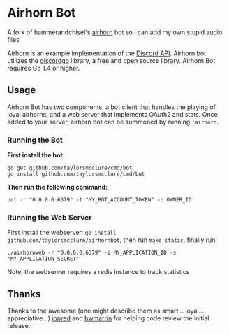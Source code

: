 # Airhorn Bot

A fork of hammerandchisel's [airhorn](https://github.com/hammerandchisel/airhornbot) bot so I can add my own stupid audio files

Airhorn is an example implementation of the [Discord API](https://discordapp.com/developers/docs/intro). Airhorn bot utilizes the [discordgo](https://github.com/bwmarrin/discordgo) library, a free and open source library. Airhorn Bot requires Go 1.4 or higher.

## Usage
Airhorn Bot has two components, a bot client that handles the playing of loyal airhorns, and a web server that implements OAuth2 and stats. Once added to your server, airhorn bot can be summoned by running `!airhorn`.


### Running the Bot

**First install the bot:**
```
go get github.com/taylorsmcclure/cmd/bot
go install github.com/taylorsmcclure/cmd/bot
```
 **Then run the following command:**

```
bot -r "0.0.0.0:6379" -t "MY_BOT_ACCOUNT_TOKEN" -o OWNER_ID
```

### Running the Web Server
First install the webserver: `go install github.com/taylorsmcclure/airhornbot`, then run `make static`, finally run:

```
./airhornweb -r "0.0.0.0:6379" -i MY_APPLICATION_ID -s 'MY_APPLICATION_SECRET"
```

Note, the webserver requires a redis instance to track statistics

## Thanks
Thanks to the awesome (one might describe them as smart... loyal... appreciative...) [iopred](https://github.com/iopred) and [bwmarrin](https://github.com/bwmarrin/discordgo) for helping code review the initial release.
